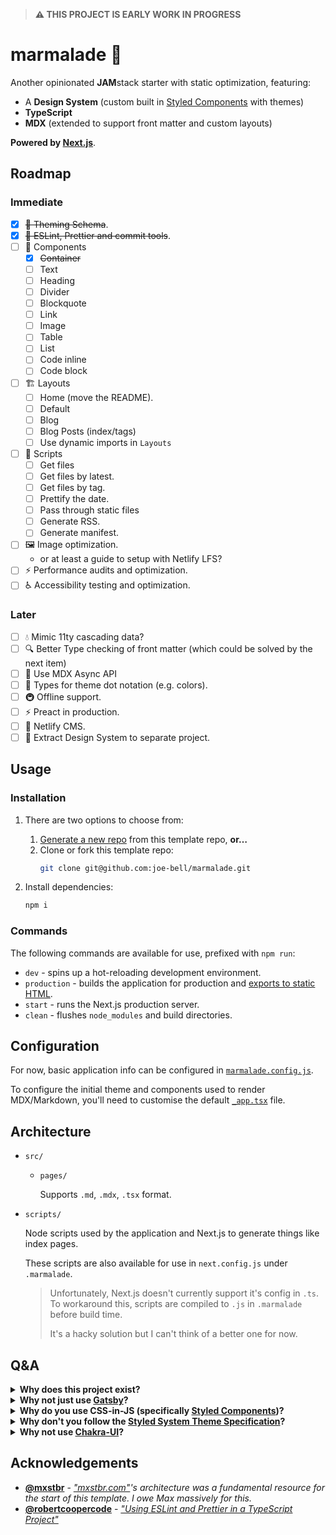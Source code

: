 > **⚠️ THIS PROJECT IS EARLY WORK IN PROGRESS**

# marmalade 🍊

Another opinionated **JAM**stack starter with static optimization, featuring:

- A **Design System** (custom built in [Styled Components](https://styled-components.com/) with themes)
- **TypeScript**
- **MDX** (extended to support front matter and custom layouts)

**Powered by [Next.js](https://nextjs.org)**.

## Roadmap

### Immediate

- [x] ~~🎨 Theming Schema~~.
- [x] ~~🏁 ESLint, Prettier and commit tools~~.
- [ ] 🧱 Components
  - [x] ~~Container~~
  - [ ] Text
  - [ ] Heading
  - [ ] Divider
  - [ ] Blockquote
  - [ ] Link
  - [ ] Image
  - [ ] Table
  - [ ] List
  - [ ] Code inline
  - [ ] Code block
- [ ] 🏗 Layouts
  - [ ] Home (move the README).
  - [ ] Default
  - [ ] Blog
  - [ ] Blog Posts (index/tags)
  - [ ] Use dynamic imports in `Layouts`
- [ ] 🔎 Scripts
  - [ ] Get files
  - [ ] Get files by latest.
  - [ ] Get files by tag.
  - [ ] Prettify the date.
  - [ ] Pass through static files
  - [ ] Generate RSS.
  - [ ] Generate manifest.
- [ ] 🖼 Image optimization.
  - or at least a guide to setup with Netlify LFS?
- [ ] ⚡️ Performance audits and optimization.
- [ ] ♿️ Accessibility testing and optimization.

### Later

- [ ] 💧 Mimic 11ty cascading data?
- [ ] 🔍 Better Type checking of front matter (which could be solved by the next item)
- [ ] 🔩 Use MDX Async API
- [ ] 🐞 Types for theme dot notation (e.g. colors).
- [ ] 🚇 Offline support.
- [ ] ⚡️ Preact in production.
- [ ] 📝 Netlify CMS.
- [ ] 🎨 Extract Design System to separate project.

## Usage

### Installation

1. There are two options to choose from:

   1. [Generate a new repo](https://github.com/joe-bell/marmalade/generate) from this template repo, **or…**
   2. Clone or fork this template repo:
      ```sh
      git clone git@github.com:joe-bell/marmalade.git
      ```

2. Install dependencies:
   ```sh
   npm i
   ```

### Commands

The following commands are available for use, prefixed with `npm run`:

- `dev` - spins up a hot-reloading development environment.
- `production` - builds the application for production and [exports to static HTML](https://nextjs.org/learn/excel/static-html-export/export-the-index-page).
- `start` - runs the Next.js production server.
- `clean` - flushes `node_modules` and build directories.

## Configuration

For now, basic application info can be configured in [`marmalade.config.js`](./marmalade.config.js).

To configure the initial theme and components used to render MDX/Markdown, you'll need to customise the default [`_app.tsx`](./src/pages/_app.tsx) file.

## Architecture

- `src/`

  - `pages/`

    Supports `.md`, `.mdx`, `.tsx` format.

- `scripts/`

  Node scripts used by the application and Next.js to generate things like index pages.

  These scripts are also available for use in `next.config.js` under `.marmalade`.

  > Unfortunately, Next.js doesn't currently support it's config in `.ts`. To workaround this, scripts are compiled to `.js` in `.marmalade` before build time.
  >
  > It's a hacky solution but I can't think of a better one for now.

## Q&A

<details>
 <summary><b>Why does this project exist?</b></summary>
  <p>It's how I like to build things right now. You might like it too or you might not; and that's totally fine.</p>

  <p>This project was born out of a polarization on "how things should be built" in the current Front End climate. Specifically, a comment stating "stop wasting time perfecting your personal site's tech stack". Tweaking my tech stack pushes me to leave my comfort zone and broaden my knowledge; I'd actively encourage others to try new tools where possible.</p>

  <p>Build what you love and don't feel disheartened to try something new or go down a different route.</p>
</details>

<details>
 <summary><b>Why not just use <a href="https://www.gatsbyjs.org/">Gatsby</a>?</b></summary>
  I love <a href="https://www.gatsbyjs.org/">Gatsby</a>, I use it for my <a href="https://github.com/joe-bell/joebell.co.uk">personal site</a>. I like the fact I can install a plugin and let it magically solve my problems, but I equally think it's important to understand what goes on <em>behind</em> the scenes. I heard about Next.js' static export feature just after finishing my personal site and felt like it was worth an explore.
</details>

<details>
 <summary><b>Why do you use CSS-in-JS (specifically <a href="https://styled-components.com/">Styled Components</a>)?</b></summary>
  It feels right. I was a SASS advocate, but now it just feels cumbersome and outdated. With CSS-in-JS I can make the most of a theme schema to reinforce design tokens. In comparison to Emotion, Styled Components benefits from a wider community, better TypeScript support and <a href="https://github.com/emotion-js/emotion/issues/1178">less restrictions on how to write CSS</a>.
</details>

<details>
 <summary><b>Why don't you follow the <a href="https://styled-system.com/theme-specification/">Styled System Theme Specification</a>?</b></summary>
  Marmalade's components use Styled System under the hood to generate themed style props. I just wasn't particularly a fan of the plural naming convention of theme keys, but I might change my mind on this if it's problematic.
</details>

<details>
 <summary><b>Why not use <a href="https://chakra-ui.com/">Chakra-UI</a>?</b></summary>
    <a href="https://chakra-ui.com/">Chakra-UI</a> is bound to the Styled System Theme Specification and Emotion, so unfortunately not an option for this project 💔
</details>

## Acknowledgements

- [**@mxstbr**](https://github.com/mxstbr) - _["mxstbr.com"](https://github.com/mxstbr/mxstbr.com)'s architecture was a fundamental resource for the start of this template. I owe Max massively for this._
- [**@robertcoopercode**](https://github.com/robertcoopercode) - [_"Using ESLint and Prettier in a TypeScript Project"_](https://www.robertcooper.me/using-eslint-and-prettier-in-a-typescript-project)

